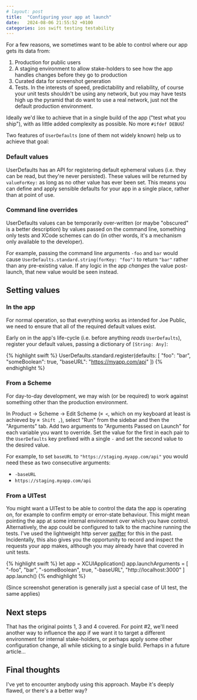 ```yaml
---
# layout: post
title:  "Configuring your app at launch"
date:   2024-08-06 21:55:52 +0100
categories: ios swift testing testability
---
```


For a few reasons, we sometimes want to be able to control where our app gets its data from:

 1. Production for public users
 1. A staging environment to allow stake-holders to see how the app handles changes before they go to production
 1. Curated data for screenshot generation
 1. Tests. In the interests of speed, predictability and reliability, of course your unit tests shouldn't be using any network, but you may have tests high up the pyramid that do want to use a real network, just not the default production environment.

Ideally we'd like to achieve that in a single build of the app ("test what you ship"), with as little added complexity as possible. No more `#ifdef DEBUG`!

Two features of `UserDefaults` (one of them not widely known) help us to achieve that goal:

### Default values

UserDefaults has an API for registering default ephemeral values (i.e. they can be read, but they're never persisted). These values will be returned by `valueForKey:` as long as no other value has ever been set. This means you can define and apply sensible defaults for your app in a single place, rather than at point of use.

### Command line overrides

UserDefaults values can be temporarily over-written (or maybe "obscured" is a better description) by values passed on the command line, something only tests and XCode schemes can do (in other words, it's a mechanism only available to the developer).

For example, passing the command line arguments `-foo` and `bar` would cause `UserDefaults.standard.string(forKey: "foo")` to return `"bar"` rather than any pre-existing value. If any logic in the app _changes_ the value post-launch, that new value would be seen instead.

## Setting values

### In the app

For normal operation, so that everything works as intended for Joe Public, we need to ensure that all of the required default values exist.

Early on in the app's life-cycle (i.e. before anything *reads* `UserDefaults`), register your default values, passing a dictionary of `[String: Any]`:

{% highlight swift %}
UserDefaults.standard.register(defaults: [
	"foo": "bar",
	"someBoolean": true,
	"baseURL": "https://myapp.com/api"
])
{% endhighlight %}

### From a Scheme

For day-to-day development, we may wish (or be required) to work against something other than the production environment.

In Product → Scheme → Edit Scheme (`⌘ <`, which on my keyboard at least is achieved by `⌘ Shift ,`), select "Run" from the sidebar and then the "Arguments" tab. Add two arguments to "Arguments Passed on Launch" for each variable you want to override. Set the value for the first in each pair to the `UserDefaults` key prefixed with a single `-` and set the second value to the desired value.

For example, to set `baseURL` to `"https://staging.myapp.com/api"` you would need these as two consecutive arguments:

 * `-baseURL`
 * `https://staging.myapp.com/api`

### From a UITest

You might want a UITest to be able to control the data the app is operating on, for example to confirm empty or error-state behaviour. This might mean pointing the app at some internal environment over which you have control. Alternatively, the app could be configured to talk to the machine running the tests. I've used the lightweight http server [swifter](https://github.com/httpswift/swifter) for this in the past. Incidentally, this also gives you the opportunity to record and inspect the requests your app makes, although you may already have that covered in unit tests.

{% highlight swift %}
let app = XCUIApplication()
app.launchArguments = [
	"-foo", "bar",
	"-someBoolean", true,
	"-baseURL", "http://localhost:3000"
]
app.launch()
{% endhighlight %}

(Since screenshot generation is generally just a special case of UI test, the same applies)

## Next steps

That has the original points 1, 3 and 4 covered. For point #2, we'll need another way to influence the app if we want it to target a different environment for internal stake-holders, or perhaps apply some other configuration change, all while sticking to a single build. Perhaps in a future article...

## Final thoughts

I've yet to encounter anybody using this approach. Maybe it's deeply flawed, or there's a a better way?